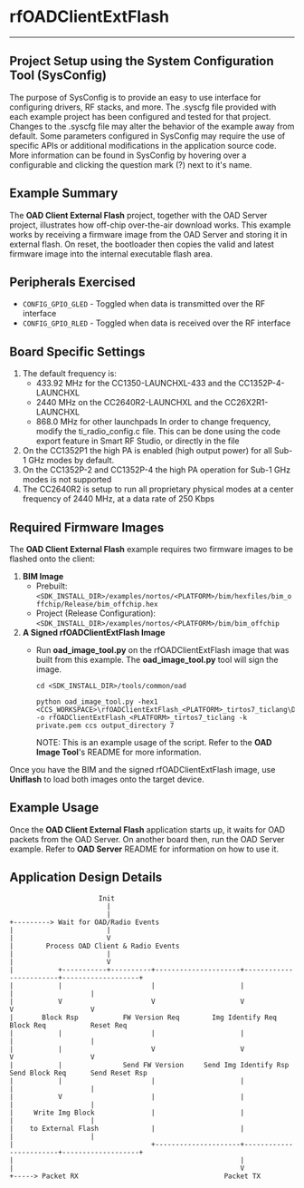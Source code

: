 # rfOADClientExtFlash

---

Project Setup using the System Configuration Tool (SysConfig)
-------------------------
The purpose of SysConfig is to provide an easy to use interface for configuring
drivers, RF stacks, and more. The .syscfg file provided with each example
project has been configured and tested for that project. Changes to the .syscfg
file may alter the behavior of the example away from default. Some parameters
configured in SysConfig may require the use of specific APIs or additional
modifications in the application source code. More information can be found in
SysConfig by hovering over a configurable and clicking the question mark (?)
next to it's name.

Example Summary
---------------
The **OAD Client External Flash** project, together with the OAD Server project,
illustrates how off-chip over-the-air download works. This example works by
receiving a firmware image from the OAD Server and storing it in external
flash. On reset, the bootloader then copies the valid and latest firmware image
into the internal executable flash area.

Peripherals Exercised
---------------------
* `CONFIG_GPIO_GLED` - Toggled when data is transmitted over the RF interface
* `CONFIG_GPIO_RLED` - Toggled when data is received over the RF interface

Board Specific Settings
-----------------------
1. The default frequency is:
    - 433.92 MHz for the CC1350-LAUNCHXL-433 and the CC1352P-4-LAUNCHXL
    - 2440 MHz on the CC2640R2-LAUNCHXL and the CC26X2R1-LAUNCHXL
    - 868.0 MHz for other launchpads
In order to change frequency, modify the ti_radio_config.c file. This can be
done using the code export feature in Smart RF Studio, or directly in the file
2. On the CC1352P1 the high PA is enabled (high output power) for all
Sub-1 GHz modes by default.
3. On the CC1352P-2 and CC1352P-4 the high PA operation for Sub-1 GHz modes is not supported
4. The CC2640R2 is setup to run all proprietary physical modes at a center
frequency of 2440 MHz, at a data rate of 250 Kbps

Required Firmware Images
------------------------
The **OAD Client External Flash** example requires two firmware images to be flashed onto the client:
1. **BIM Image**
    * Prebuilt: ```<SDK_INSTALL_DIR>/examples/nortos/<PLATFORM>/bim/hexfiles/bim_offchip/Release/bim_offchip.hex```
    * Project (Release Configuration): ```<SDK_INSTALL_DIR>/examples/nortos/<PLATFORM>/bim/bim_offchip```
2. **A Signed rfOADClientExtFlash Image**
    * Run **oad_image_tool.py** on the rfOADClientExtFlash image that was built from this example. The **oad_image_tool.py** tool will sign the image.

        ```
        cd <SDK_INSTALL_DIR>/tools/common/oad
        ```
        ```
        python oad_image_tool.py -hex1 <CCS_WORKSPACE>\rfOADClientExtFlash_<PLATFORM>_tirtos7_ticlang\Debug\rfOADClientExtFlash_<PLATFORM>_tirtos7_ticlang.hex -o rfOADClientExtFlash_<PLATFORM>_tirtos7_ticlang -k private.pem ccs output_directory 7
        ```
        NOTE: This is an example usage of the script. Refer to the **OAD Image Tool**'s README for more information.

Once you have the BIM and the signed rfOADClientExtFlash image, use **Uniflash** to load both images onto the target device.

Example Usage
-------------
Once the **OAD Client External Flash** application starts up, it waits for OAD
packets from the OAD Server. On another board then, run the OAD Server example.
Refer to **OAD Server** README for information on how to use it.

Application Design Details
--------------------------

                          Init
                            |
                            |
    +---------> Wait for OAD/Radio Events
    |                       |
    |                       V
    |        Process OAD Client & Radio Events
    |                       |
    |                       V
    |           +-----------+----------+---------------------+------------------------+-------------------+
    |           |                      |                     |                        |                   |
    |           V                      V                     V                        V                   V
    |       Block Rsp           FW Version Req        Img Identify Req            Block Req           Reset Req
    |           |                      |                     |                        |                   |
    |           |                      V                     V                        V                   V
    |           |               Send FW Version     Send Img Identify Rsp       Send Block Req      Send Reset Rsp
    |           |                      |                     |                        |                   |
    |           V                      |                     |                        |                   |
    |     Write Img Block              |                     |                        |                   |
    |    to External Flash             |                     |                        |                   |
    |                                  +---------------------+------------------------+-------------------+
    |                                                        |
    |                                                        V
    +-----> Packet RX                                    Packet TX